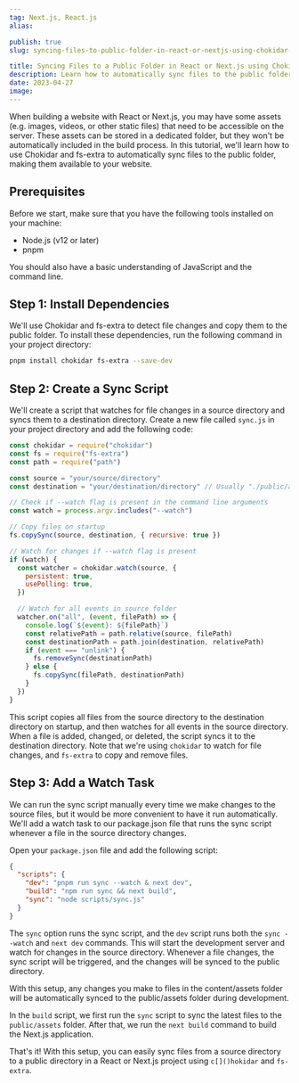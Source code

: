 ```yaml
---
tag: Next.js, React.js
alias:

publish: true
slug: syncing-files-to-public-folder-in-react-or-nextjs-using-chokidar-and-fs-extra

title: Syncing Files to a Public Folder in React or Next.js using Chokidar and fs-extra
description: Learn how to automatically sync files to the public folder in React or Next.js using Chokidar and fs-extra. This tutorial provides a step-by-step guide to set up a watch task that detects file changes and copies them to the public folder, ensuring that your website's assets are always up-to-date.
date: 2023-04-27
image:
---
```


When building a website with React or Next.js, you may have some assets (e.g. images, videos, or other static files) that need to be accessible on the server. These assets can be stored in a dedicated folder, but they won't be automatically included in the build process. In this tutorial, we'll learn how to use Chokidar and fs-extra to automatically sync files to the public folder, making them available to your website.

## Prerequisites

Before we start, make sure that you have the following tools installed on your machine:

- Node.js (v12 or later)
- pnpm

You should also have a basic understanding of JavaScript and the command line.

## Step 1: Install Dependencies

We'll use Chokidar and fs-extra to detect file changes and copy them to the public folder. To install these dependencies, run the following command in your project directory:

```sh
pnpm install chokidar fs-extra --save-dev
```

## Step 2: Create a Sync Script

We'll create a script that watches for file changes in a source directory and syncs them to a destination directory. Create a new file called `sync.js` in your project directory and add the following code:

```js
const chokidar = require("chokidar")
const fs = require("fs-extra")
const path = require("path")

const source = "your/source/directory"
const destination = "your/destination/directory" // Usually "./public/assets/" or "./public/"

// Check if --watch flag is present in the command line arguments
const watch = process.argv.includes("--watch")

// Copy files on startup
fs.copySync(source, destination, { recursive: true })

// Watch for changes if --watch flag is present
if (watch) {
  const watcher = chokidar.watch(source, {
    persistent: true,
    usePolling: true,
  })

  // Watch for all events in source folder
  watcher.on("all", (event, filePath) => {
    console.log(`${event}: ${filePath}`)
    const relativePath = path.relative(source, filePath)
    const destinationPath = path.join(destination, relativePath)
    if (event === "unlink") {
      fs.removeSync(destinationPath)
    } else {
      fs.copySync(filePath, destinationPath)
    }
  })
}
```

This script copies all files from the source directory to the destination directory on startup, and then watches for all events in the source directory. When a file is added, changed, or deleted, the script syncs it to the destination directory. Note that we're using `chokidar` to watch for file changes, and `fs-extra` to copy and remove files.

## Step 3: Add a Watch Task

We can run the sync script manually every time we make changes to the source files, but it would be more convenient to have it run automatically. We'll add a watch task to our package.json file that runs the sync script whenever a file in the source directory changes.

Open your `package.json` file and add the following script:

```json
{
  "scripts": {
    "dev": "pnpm run sync --watch & next dev",
    "build": "npm run sync && next build",
    "sync": "node scripts/sync.js"
  }
}
```

The `sync` option runs the sync script, and the `dev` script runs both the `sync --watch` and `next dev` commands. This will start the development server and watch for changes in the source directory. Whenever a file changes, the sync script will be triggered, and the changes will be synced to the public directory.

With this setup, any changes you make to files in the content/assets folder will be automatically synced to the public/assets folder during development.

In the `build` script, we first run the `sync` script to sync the latest files to the `public/assets` folder. After that, we run the `next build` command to build the Next.js application.

That's it! With this setup, you can easily sync files from a source directory to a public directory in a React or Next.js project using `c[]()hokidar` and `fs-extra`.
